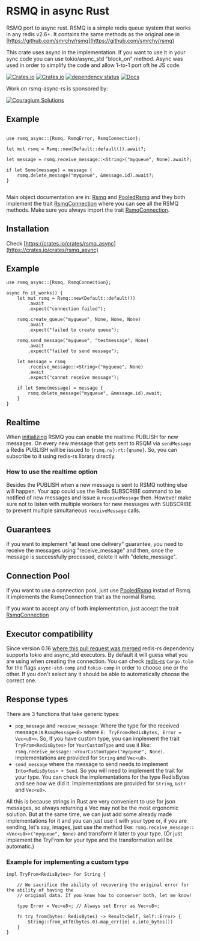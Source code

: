 <!-- cargo-sync-readme start -->

# RSMQ in async Rust

RSMQ port to async rust. RSMQ is a simple redis queue system that works in any
redis v2.6+. It contains the same methods as the original one
in [https://github.com/smrchy/rsmq](https://github.com/smrchy/rsmq)

This crate uses async in the implementation. If you want to use it in your sync
code you can use tokio/async_std "block_on" method. Async was used in order to
simplify the code and allow 1-to-1 port oft he JS code.

[![Crates.io](https://img.shields.io/crates/v/rsmq_async)](https://crates.io/crates/rsmq_async)
[![Crates.io](https://img.shields.io/crates/l/rsmq_async)](https://choosealicense.com/licenses/mit/)
[![dependency status](https://deps.rs/crate/rsmq_async/4.0.0/status.svg)](https://deps.rs/crate/rsmq_async)
[![Docs](https://img.shields.io/badge/docs-latest-blue.svg?style=flat-square)](https://docs.rs/rsmq_async)

Work on rsmq-async-rs is sponsored by:

[![Couragium Solutions](https://www.couragium.com/images/mail/couragium-logo-orange.png)](https://couragium.com/en)

## Example

```rust,no_run

use rsmq_async::{Rsmq, RsmqError, RsmqConnection};

let mut rsmq = Rsmq::new(Default::default()).await?;

let message = rsmq.receive_message::<String>("myqueue", None).await?;

if let Some(message) = message {
    rsmq.delete_message("myqueue", &message.id).await?;
}


```

Main object documentation are in: <a href="struct.Rsmq.html">Rsmq</a> and
<a href="struct.PooledRsmq.html">PooledRsmq</a> and they both implement the trait
<a href="trait.RsmqConnection.html">RsmqConnection</a> where you can see all the RSMQ
methods. Make sure you always import the trait <a href="trait.RsmqConnection.html">RsmqConnection</a>.

## Installation

Check [https://crates.io/crates/rsmq_async](https://crates.io/crates/rsmq_async)


## Example

```rust,no_run
use rsmq_async::{Rsmq, RsmqConnection};

async fn it_works() {
    let mut rsmq = Rsmq::new(Default::default())
        .await
        .expect("connection failed");

    rsmq.create_queue("myqueue", None, None, None)
        .await
        .expect("failed to create queue");

    rsmq.send_message("myqueue", "testmessage", None)
        .await
        .expect("failed to send message");

    let message = rsmq
        .receive_message::<String>("myqueue", None)
        .await
        .expect("cannot receive message");

    if let Some(message) = message {
        rsmq.delete_message("myqueue", &message.id).await;
    }
}

```

## Realtime

When [initializing](#initialize) RSMQ you can enable the realtime PUBLISH for
new messages. On every new message that gets sent to RSQM via `sendMessage` a
Redis PUBLISH will be issued to `{rsmq.ns}:rt:{qname}`. So, you can subscribe
to it using redis-rs library directly.

### How to use the realtime option

Besides the PUBLISH when a new message is sent to RSMQ nothing else will happen.
Your app could use the Redis SUBSCRIBE command to be notified of new messages
and issue a `receiveMessage` then. However make sure not to listen with multiple
workers for new messages with SUBSCRIBE to prevent multiple simultaneous
`receiveMessage` calls.

## Guarantees

If you want to implement "at least one delivery" guarantee, you need to receive
the messages using "receive_message" and then, once the message is successfully
processed, delete it with "delete_message".

## Connection Pool

If you want to use a connection pool, just use <a href="struct.PooledRsmq.html">PooledRsmq</a>
instad of Rsmq. It implements the RsmqConnection trait as the normal Rsmq.

If you want to accept any of both implementation, just accept the trait
<a href="trait.RsmqConnection.html">RsmqConnection</a>

## Executor compatibility

Since version 0.16 [where this pull request was merged](https://github.com/mitsuhiko/redis-rs/issues/280)
redis-rs dependency supports tokio and async_std executors. By default it will
guess what you are using when creating the connection. You can check
[redis-rs](https://github.com/mitsuhiko/redis-rs/blob/master/Cargo.toml) `Cargo.tolm` for
the flags `async-std-comp` and `tokio-comp` in order to choose one or the other. If you don't select
any it should be able to automatically choose the correct one.

## Response types

There are 3 functions that take generic types:

- `pop_message` and `receive_message`: Where the type for the received message is
`RsmqMessage<E>` where `E: TryFrom<RedisBytes, Error = Vec<u8>>`. So, If you have custom type, you can implement the trait
`TryFrom<RedisBytes>` for `YourCustomType` and use it like: `rsmq.receive_message::<YourCustomType>("myqueue", None)`.
Implementations are provided for `String` and `Vec<u8>`.
- `send_message` where the message to send needs to implement `Into<RedisBytes> + Send`. So you will
need to implement the trait for your type. You can check the implementations for the type RedisBytes and see how
we did it. Implementations are provided for `String`, `&str` and `Vec<u8>`.

All this is because strings in Rust are very convenient to use for json messages, so always returning a Vec<u8>
may not be the most ergonomic solution. But at the same time, we can just add some already made implementations
for it and you can just use it with your type or, if you are sending, let's say, images, just use the method
like: `rsmq.receive_message::<Vec<u8>>("myqueue", None)` and transform it later to your type. (Or just implement
the TryFrom<RedisBytes> for your type and the transformation will be automatic.)

### Example for implementing a custom type

```rust,ignore
impl TryFrom<RedisBytes> for String {

    // We sacrifice the ability of recovering the original error for the ability of having the
    // original data. If you know how to conserver both, let me know!
    
    type Error = Vec<u8>; // Always set Error as Vec<u8>;

    fn try_from(bytes: RedisBytes) -> Result<Self, Self::Error> {
        String::from_utf8(bytes.0).map_err(|e| e.into_bytes())
    }
}
```


<!-- cargo-sync-readme end -->
